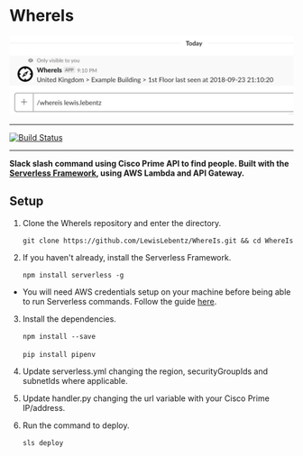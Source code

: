 # WhereIs
<p align="center">
  <img src="https://raw.githubusercontent.com/LewisLebentz/lewislebentz.github.io/master/images/Screenshot%202018-09-23%20at%2021.12.42.png" alt="WhereIs - Slack Command"/> 
</p>

---

[![Build Status](https://travis-ci.com/LewisLebentz/WhereIs.svg?token=Usao5Q8RYnzQveEaz7e6&branch=master)](https://travis-ci.com/LewisLebentz/WhereIs)

---

**Slack slash command using Cisco Prime API to find people. Built with the [Serverless Framework](serverless.com), using AWS Lambda and API Gateway.**


Setup
---

1. Clone the WhereIs repository and enter the directory.

       git clone https://github.com/LewisLebentz/WhereIs.git && cd WhereIs

2. If you haven't already, install the Serverless Framework.

       npm install serverless -g
 * You will need AWS credentials setup on your machine before being able to run Serverless commands. Follow the guide [here](https://serverless.com/framework/docs/providers/aws/guide/credentials).

3. Install the dependencies.

       npm install --save

       pip install pipenv

4. Update serverless.yml changing the region, securityGroupIds and subnetIds where applicable.

5. Update handler.py changing the url variable with your Cisco Prime IP/address.

5. Run the command to deploy.

       sls deploy

